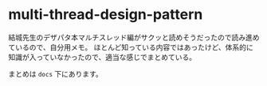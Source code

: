 # multi-thread-design-pattern

結城先生のデザパタ本マルチスレッド編がサクッと読めそうだったので読み進めているので、自分用メモ。
ほとんど知っている内容ではあったけど、体系的に知識が入っていなかったので、適当な感じでまとめている。

まとめは `docs` 下にあります。
